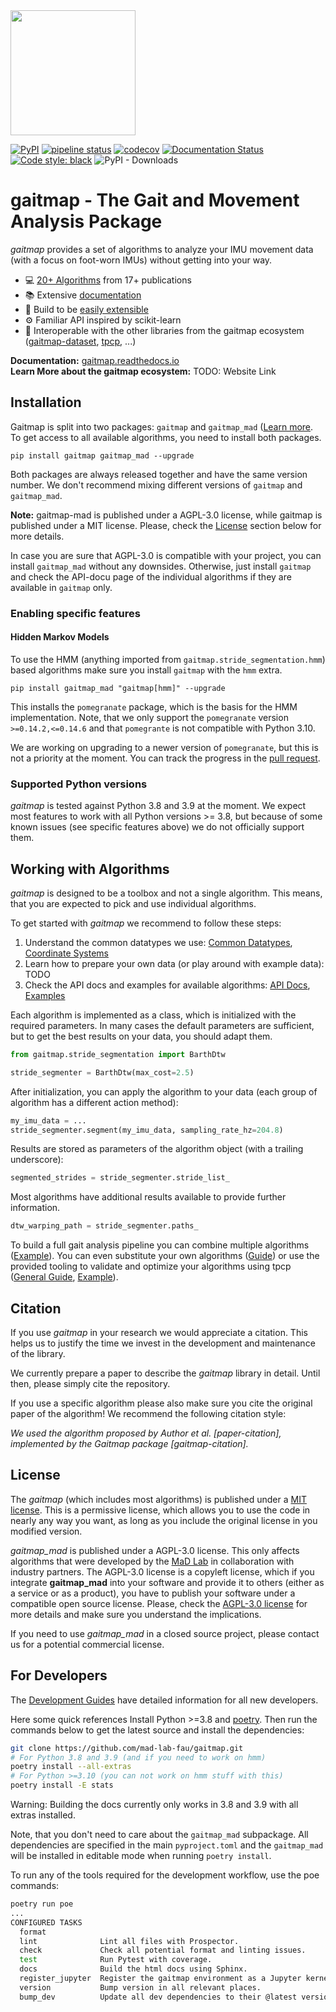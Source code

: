 <img src="./docs/_static/logo/gaitmap_logo_with_text.png" height="200">

[![PyPI](https://img.shields.io/pypi/v/gaitmap)](https://pypi.org/project/gaitmap/)
[![pipeline status](https://github.com/mad-lab-fau/gaitmap/workflows/Test%20and%20Lint/badge.svg)](https://github.com/mad-lab-fau/gaitmap/actions/workflows/test-and-lint.yml)
[![codecov](https://codecov.io/gh/mad-lab-fau/gaitmap/branch/master/graph/badge.svg?token=5NP5ZZ3KGX)](https://codecov.io/gh/mad-lab-fau/gaitmap)
[![Documentation Status](https://readthedocs.org/projects/gaitmap/badge/?version=latest)](https://gaitmap.readthedocs.io/en/latest/?badge=latest)
[![Code style: black](https://img.shields.io/badge/code%20style-black-000000.svg)](https://github.com/psf/black)
![PyPI - Downloads](https://img.shields.io/pypi/dm/gaitmap)

# gaitmap - The Gait and Movement Analysis Package

*gaitmap* provides a set of algorithms to analyze your IMU movement data (with a focus on foot-worn IMUs) without 
getting into your way.

- 💻 [20+ Algorithms](https://gaitmap.readthedocs.io/en/latest/modules/index.html) from 17+ publications
- 📚 Extensive [documentation](https://gaitmap.readthedocs.io/en/latest/)
- 📝 Build to be [easily extensible](https://gaitmap.readthedocs.io/en/latest/source/user_guide/create_own_algorithm.html)
- ⚙️ Familiar API inspired by scikit-learn
- 🤝 Interoperable with the other libraries from the gaitmap ecosystem ([gaitmap-dataset](https://github.com/mad-lab-fau/gaitmap-datasets), [tpcp](https://github.com/mad-lab-fau/tpcp), ...)

**Documentation:** [gaitmap.readthedocs.io](https://gaitmap.readthedocs.io/en/latest/)<br>
**Learn More about the gaitmap ecosystem:** TODO: Website Link

## Installation

Gaitmap is split into two packages: `gaitmap` and `gaitmap_mad` ([Learn more](https://gaitmap.readthedocs.io/en/latest/source/user_guide/gaitmap_mad.html).
To get access to all available algorithms, you need to install both packages.

```
pip install gaitmap gaitmap_mad --upgrade
```

Both packages are always released together and have the same version number.
We don't recommend mixing different versions of `gaitmap` and `gaitmap_mad`.

**Note:** gaitmap-mad is published under a AGPL-3.0 license, while gaitmap is published under a MIT license.
Please, check the [License](#license) section below for more details.

In case you are sure that AGPL-3.0 is compatible with your project, you can install `gaitmap_mad` without any downsides.
Otherwise, just install `gaitmap` and check the API-docu page of the individual algorithms if they are available in
`gaitmap` only.

### Enabling specific features

#### Hidden Markov Models

To use the HMM (anything imported from `gaitmap.stride_segmentation.hmm`) based algorithms make sure you install `gaitmap` with the `hmm` extra.

```
pip install gaitmap_mad "gaitmap[hmm]" --upgrade
```
This installs the `pomegranate` package, which is the basis for the HMM implementation.
Note, that we only support the `pomegranate` version `>=0.14.2,<=0.14.6` and that `pomegrante` is not compatible with 
Python 3.10.

We are working on upgrading to a newer version of `pomegranate`, but this is not a priority at the moment.
You can track the progress in the [pull request](https://github.com/mad-lab-fau/gaitmap/pull/20).

### Supported Python versions

*gaitmap* is tested against Python 3.8 and 3.9 at the moment.
We expect most features to work with all Python versions >= 3.8, but because of some known issues 
(see specific features above) we do not officially support them.

## Working with Algorithms

*gaitmap* is designed to be a toolbox and not a single algorithm.
This means, that you are expected to pick and use individual algorithms.

To get started with *gaitmap* we recommend to follow these steps:

1. Understand the common datatypes we use: [Common Datatypes](https://gaitmap.readthedocs.io/en/latest/source/user_guide/datatypes.html), [Coordinate Systems](https://gaitmap.readthedocs.io/en/latest/source/user_guide/coordinate_systems.html)
2. Learn how to prepare your own data (or play around with example data): TODO 
3. Check the API docs and examples for available algorithms: [API Docs](https://gaitmap.readthedocs.io/en/latest/modules/index.html), [Examples](https://gaitmap.readthedocs.io/en/latest/auto_examples/index.html)

Each algorithm is implemented as a class, which is initialized with the required parameters.
In many cases the default parameters are sufficient, but to get the best results on your data, you should adapt them.

```python
from gaitmap.stride_segmentation import BarthDtw

stride_segmenter = BarthDtw(max_cost=2.5)
```

After initialization, you can apply the algorithm to your data (each group of algorithm has a different action method):

```python
my_imu_data = ...
stride_segmenter.segment(my_imu_data, sampling_rate_hz=204.8)
```

Results are stored as parameters of the algorithm object (with a trailing underscore):

```python
segmented_strides = stride_segmenter.stride_list_
```

Most algorithms have additional results available to provide further information.

```python
dtw_warping_path = stride_segmenter.paths_
```

To build a full gait analysis pipeline you can combine multiple algorithms ([Example](https://gaitmap.readthedocs.io/en/latest/auto_examples/full_pipelines/mad_gait_pipeline.html#sphx-glr-auto-examples-full-pipelines-mad-gait-pipeline-py)).
You can even substitute your own algorithms ([Guide](https://gaitmap.readthedocs.io/en/latest/source/user_guide/create_own_algorithm.html)) or use the provided tooling to validate
and optimize your algorithms using tpcp ([General Guide](https://tpcp.readthedocs.io/en/latest/guides/index.html#optimization-and-validation), [Example](https://gaitmap.readthedocs.io/en/latest/auto_examples/datasets_and_pipelines/gridsearch.html#sphx-glr-auto-examples-datasets-and-pipelines-gridsearch-py)).

## Citation

If you use *gaitmap* in your research we would appreciate a citation.
This helps us to justify the time we invest in the development and maintenance of the library.

We currently prepare a paper to describe the *gaitmap* library in detail.
Until then, please simply cite the repository.



If you use a specific algorithm please also make sure you cite the original paper of the algorithm!
We recommend the following citation style:

*We used the algorithm proposed by Author et al. [paper-citation], implemented by the Gaitmap package [gaitmap-citation].*

## License

The *gaitmap* (which includes most algorithms) is published under a [MIT license](https://opensource.org/license/mit/).
This is a permissive license, which allows you to use the code in nearly any way you want, as long as you include the
original license in you modified version.

*gaitmap_mad* is published under a AGPL-3.0 license.
This only affects algorithms that were developed by the [MaD Lab](https://www.mad.tf.fau.de/) in collaboration with industry partners.
The AGPL-3.0 license is a copyleft license, which if you integrate **gaitmap_mad** into your software and provide it to 
others (either as a service or as a product), you have to publish your software under a compatible open source license.
Please, check the [AGPL-3.0 license](https://www.gnu.org/licenses/agpl-3.0.en.html) for more details and make sure
you understand the implications.

If you need to use *gaitmap_mad* in a closed source project, please contact us for a potential commercial license.

## For Developers

The [Development Guides](https://gaitmap.readthedocs.io/en/latest/source/development/index.html#development) have detailed information for all new developers.

Here some quick references
Install Python >=3.8 and [poetry](https://python-poetry.org).
Then run the commands below to get the latest source and install the dependencies:

```bash
git clone https://github.com/mad-lab-fau/gaitmap.git
# For Python 3.8 and 3.9 (and if you need to work on hmm)
poetry install --all-extras
# For Python >=3.10 (you can not work on hmm stuff with this)
poetry install -E stats
```

Warning: Building the docs currently only works in 3.8 and 3.9 with all extras installed.

Note, that you don't need to care about the `gaitmap_mad` subpackage.
All dependencies are specified in the main `pyproject.toml` and the `gaitmap_mad` will be installed in editable mode
when running `poetry install`.

To run any of the tools required for the development workflow, use the poe commands:

```bash
poetry run poe
...
CONFIGURED TASKS
  format            
  lint              Lint all files with Prospector.
  check             Check all potential format and linting issues.
  test              Run Pytest with coverage.
  docs              Build the html docs using Sphinx.
  register_jupyter  Register the gaitmap environment as a Jupyter kernel for testing.
  version           Bump version in all relevant places.
  bump_dev          Update all dev dependencies to their @latest version.

```
